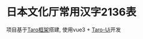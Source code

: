 #   日本文化厅常用汉字2136表

项目基于[Taro框架](https://taro-docs.jd.com/docs/folder)搭建, 使用vue3 + [Taro-Ui](https://b2nil.github.io/taro-ui-vue3/docs/introduction.html)开发
